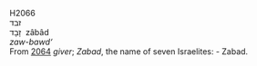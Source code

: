 H2066  
זבד  
זָבָד ‎ zâbâd  
*zaw-bawd‘*  
From [2064](h2064) *giver*; *Zabad*, the name of seven Israelites: -
Zabad.  
